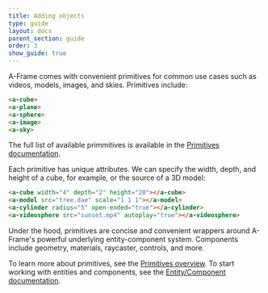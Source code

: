 ```yaml
---
title: Adding objects
type: guide
layout: docs
parent_section: guide
order: 3
show_guide: true
---
```


A-Frame comes with convenient primitives for common use cases such as videos, models, images, and skies. Primitives include:

```html
<a-cube>
<a-plane>
<a-sphere>
<a-image>
<a-sky>
```

The full list of available primmitives is available in the [Primitives documentation](../../docs/primitives/).

Each primitive has unique attributes. We can specify the width, depth, and height of a cube, for example, or the source of a 3D model:

```html
<a-cube width="4" depth="2" height="20"></a-cube>
<a-model src="tree.dae" scale="1 1 1"></a-model>
<a-cylinder radius="5" open-ended="true"></a-cylinder>
<a-videosphere src="sunset.mp4" autoplay="true"></a-videosphere>
```

Under the hood, primitives are concise and convenient wrappers around A-Frame's powerful underlying entity-component system. Components include geometry, materials, raycaster, controls, and more. 

To learn more about primitives, see the [Primitives overview](../../docs/primitives/). To start working with entities and components, see the [Entity/Component documentation](../core/).
